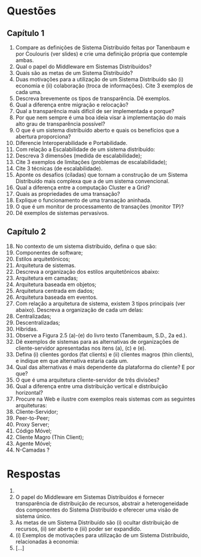 Questões
=========


Capítulo 1
----------

1. Compare as definições de Sistema Distribuído feitas por Tanenbaum e por Coulouris (ver slides) e crie uma definição própria que contemple ambas.
2. Qual o papel do Middleware em Sistemas Distribuídos?
3. Quais são as metas de um Sistema Distribuído?
4. Duas motivações para a utilização de um Sistema Distribuído são (i) economia e (ii) colaboração (troca de informações). Cite 3 exemplos de cada uma.
5. Descreva brevemente os tipos de transparência. Dê exemplos.
6. Qual a diferença entre migração e relocação?
7. Qual a transparência mais difícil de ser implementada e porque?
8. Por que nem sempre é uma boa ideia visar à implementação do mais alto grau de transparência possível?
9. O que é um sistema distribuído aberto e quais os benefícios que a abertura proporciona?
10. Diferencie Interoperabilidade e Portabilidade.
11. Com relação a Escalabilidade de um sistema distribuído:
   1. Descreva 3 dimensões (medida de escalabilidade);
   2. Cite 3 exemplos de limitações (problemas de escalabilidade);
   3. Cite 3 técnicas (de escalabilidade).
12. Aponte os desafios (ciladas) que tornam a construção de um Sistema Distribuído mais complexa que a de um sistema convencional.
13. Qual a diferença entre a computação Cluster e a Grid?
14. Quais as propriedades de uma transação?
15. Explique o funcionamento de uma transação aninhada.
16. O que é um monitor de processamento de transações (monitor TP)?
17. Dê exemplos de sistemas pervasivos.


Capítulo 2
----------

18. No contexto de um sistema distribuído, defina o que são:
   1. Componentes de software;
   2. Estilos arquitetônicos;
   3. Arquitetura de sistemas.
19. Descreva a organização dos estilos arquitetônicos abaixo:
   1. Arquitetura em camadas;
   2. Arquitetura baseada em objetos;
   3. Arquitetura centrada em dados;
   4. Arquitetura baseada em eventos.
20. Com relação a arquitetura de sistema, existem 3 tipos principais (ver abaixo). Descreva a organização de cada um delas:
   1. Centralizadas;
   2. Descentralizadas;
   3. Híbridas.
21. Observe a Figura 2.5 (a)-(e) do livro texto (Tanembaum, S.D., 2a ed.).
   1. Dê exemplos de sistemas para as alternativas de organizações de cliente-servidor apresentadas nos itens (a), (c) e (e).
   2. Defina (i) clientes gordos (fat clients) e (ii) clientes magros (thin clients), e indique em que alternativa estaria cada um.
   3. Qual das alternativas é mais dependente da plataforma do cliente? E por que?
22. O que é uma arquitetura cliente-servidor de três divisões?
23. Qual a diferença entre uma distribuição vertical e distribuição horizontal?
24. Procure na Web e ilustre com exemplos reais sistemas com as seguintes arquiteturas:
   1. Cliente-Servidor;
   2. Peer-to-Peer;
   3. Proxy Server;
   4. Código Móvel;
   5. Cliente Magro (Thin Client);
   6. Agente Móvel;
   7. N-Camadas ?


Respostas
=========

1. 
2. O papel do Middleware em Sistemas Distribuídos é fornecer transparência de distribuição de recursos, abstrair a heterogeneidade dos componentes do Sistema Distribuído e oferecer uma visão de sistema único.
3. As metas de um Sistema Distribuído são (i) ocultar distribuição de recursos, (ii) ser aberto e (iii) poder ser expandido.
4. (i) Exemplos de motivações para utilização de um Sistema Distribuído, relacionadas à economia:
  1. [...]
